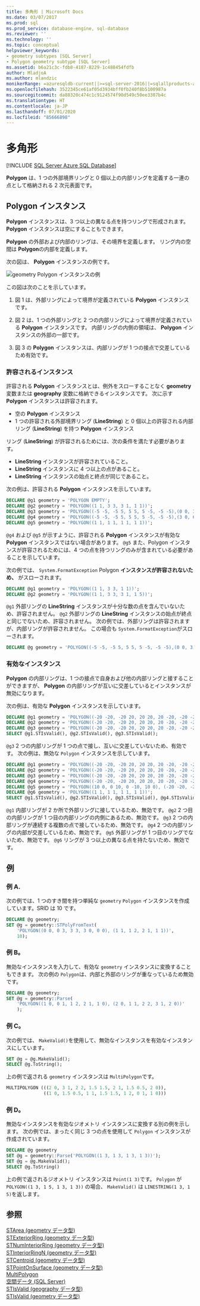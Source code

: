 ```yaml
---
title: 多角形 | Microsoft Docs
ms.date: 03/07/2017
ms.prod: sql
ms.prod_service: database-engine, sql-database
ms.reviewer: ''
ms.technology: ''
ms.topic: conceptual
helpviewer_keywords:
- geometry subtypes [SQL Server]
- Polygon geometry subtype [SQL Server]
ms.assetid: b6a21c3c-fdb8-4187-8229-1c488454fdfb
author: MladjoA
ms.author: mlandzic
monikerRange: =azuresqldb-current||>=sql-server-2016||=sqlallproducts-allversions||>=sql-server-linux-2017||=azuresqldb-mi-current
ms.openlocfilehash: 3522345ce61af05d3934bff0fb240f8b5100987a
ms.sourcegitcommit: da88320c474c1c9124574f90d549c50ee3387b4c
ms.translationtype: HT
ms.contentlocale: ja-JP
ms.lasthandoff: 07/01/2020
ms.locfileid: "85666898"
---
```

# <a name="polygon"></a>多角形

[!INCLUDE [SQL Server Azure SQL Database](../../includes/applies-to-version/sql-asdb.md)]

  **Polygon** は、1 つの外部境界リングと 0 個以上の内部リングを定義する一連の点として格納される 2 次元表面です。  
  
## <a name="polygon-instances"></a>Polygon インスタンス  
 **Polygon** インスタンスは、3 つ以上の異なる点を持つリングで形成されます。 **Polygon** インスタンスは空にすることもできます。  
  
**Polygon** の外部および内部のリングは、その境界を定義します。 リング内の空間は **Polygon**の内部を定義します。  
  
次の図は、 **Polygon** インスタンスの例です。  
  
 ![geometry Polygon インスタンスの例](../../relational-databases/spatial/media/polygon.gif "geometry Polygon インスタンスの例")  
  
この図は次のことを示しています。  
  
1.  図 1 は、外部リングによって境界が定義されている **Polygon** インスタンスです。  
  
2.  図 2 は、1 つの外部リングと 2 つの内部リングによって境界が定義されている **Polygon** インスタンスです。 内部リングの内側の領域は、 **Polygon** インスタンスの外部の一部です。  
  
3.  図 3 の **Polygon** インスタンスは、内部リングが 1 つの接点で交差しているため有効です。  

### <a name="accepted-instances"></a>許容されるインスタンス  
 許容される **Polygon** インスタンスとは、例外をスローすることなく **geometry** 変数または **geography** 変数に格納できるインスタンスです。 次に示す **Polygon** インスタンスは許容されます。  
  
-   空の **Polygon** インスタンス  
-   1 つの許容される外部境界リング (**LineString**) と 0 個以上の許容される内部リング (**LineString**) を持つ **Polygon** インスタンス  
  
リング (**LineString**) が許容されるためには、次の条件を満たす必要があります。  
  
-   **LineString** インスタンスが許容されていること。  
-   **LineString** インスタンスに 4 つ以上の点があること。  
-   **LineString** インスタンスの始点と終点が同じであること。  
  
次の例は、許容される **Polygon** インスタンスを示しています。  
  
```sql  
DECLARE @g1 geometry = 'POLYGON EMPTY';  
DECLARE @g2 geometry = 'POLYGON((1 1, 3 3, 3 1, 1 1))';  
DECLARE @g3 geometry = 'POLYGON((-5 -5, -5 5, 5 5, 5 -5, -5 -5),(0 0, 3 0, 3 3, 0 3, 0 0))';  
DECLARE @g4 geometry = 'POLYGON((-5 -5, -5 5, 5 5, 5 -5, -5 -5),(3 0, 6 0, 6 3, 3 3, 3 0))';  
DECLARE @g5 geometry = 'POLYGON((1 1, 1 1, 1 1, 1 1))';  
```  
  
`@g4` および `@g5` が示すように、許容される **Polygon** インスタンスが有効な **Polygon** インスタンスではない場合があります。 `@g5` また、Polygon インスタンスが許容されるためには、4 つの点を持つリングのみが含まれている必要があることを示しています。  
  
次の例では、 `System.FormatException` Polygon **インスタンスが許容されないため、** がスローされます。  
  
```sql  
DECLARE @g1 geometry = 'POLYGON((1 1, 3 3, 1 1))';  
DECLARE @g2 geometry = 'POLYGON((1 1, 3 3, 3 1, 1 5))';  
```  
  
`@g1` 外部リングの **LineString** インスタンスが十分な数の点を含んでいないため、許容されません。 `@g2` 外部リングの **LineString** インスタンスの始点が終点と同じでないため、許容されません。 次の例では、外部リングは許容されますが、内部リングが許容されません。 この場合も `System.FormatException`がスローされます。  
  
```sql  
DECLARE @g geometry = 'POLYGON((-5 -5, -5 5, 5 5, 5 -5, -5 -5),(0 0, 3 0, 0 0))';  
```  
  
### <a name="valid-instances"></a>有効なインスタンス  
 **Polygon** の内部リングは、1 つの接点で自身および他の内部リングと接することができますが、 **Polygon** の内部リングが互いに交差しているとインスタンスが無効になります。  
  
 次の例は、有効な **Polygon** インスタンスを示しています。  
  
```sql  
DECLARE @g1 geometry = 'POLYGON((-20 -20, -20 20, 20 20, 20 -20, -20 -20))';  
DECLARE @g2 geometry = 'POLYGON((-20 -20, -20 20, 20 20, 20 -20, -20 -20), (10 0, 0 10, 0 -10, 10 0))';  
DECLARE @g3 geometry = 'POLYGON((-20 -20, -20 20, 20 20, 20 -20, -20 -20), (10 0, 0 10, 0 -10, 10 0), (-10 0, 0 10, -5 -10, -10 0))';  
SELECT @g1.STIsValid(), @g2.STIsValid(), @g3.STIsValid();  
```  
  
 `@g3` 2 つの内部リングが 1 つの点で接し、互いに交差していないため、有効です。 次の例は、無効な `Polygon` インスタンスを示しています。  
  
```sql   
DECLARE @g1 geometry = 'POLYGON((-20 -20, -20 20, 20 20, 20 -20, -20 -20), (20 0, 0 10, 0 -20, 20 0))';  
DECLARE @g2 geometry = 'POLYGON((-20 -20, -20 20, 20 20, 20 -20, -20 -20), (10 0, 0 10, 0 -10, 10 0), (5 0, 1 5, 1 -5, 5 0))';  
DECLARE @g3 geometry = 'POLYGON((-20 -20, -20 20, 20 20, 20 -20, -20 -20), (10 0, 0 10, 0 -10, 10 0), (-10 0, 0 10, 0 -10, -10 0))';  
DECLARE @g4 geometry = 'POLYGON((-20 -20, -20 20, 20 20, 20 -20, -20 -20), (10 0, 0 10, 0 -10, 10 0), (-10 0, 1 5, 0 -10, -10 0))';  
DECLARE @g5 geometry = 'POLYGON((10 0, 0 10, 0 -10, 10 0), (-20 -20, -20 20, 20 20, 20 -20, -20 -20) )';  
DECLARE @g6 geometry = 'POLYGON((1 1, 1 1, 1 1, 1 1))';  
SELECT @g1.STIsValid(), @g2.STIsValid(), @g3.STIsValid(), @g4.STIsValid(), @g5.STIsValid(), @g6.STIsValid();  
```  
  
 `@g1` 内部リングが 2 か所で外部リングに接しているため、無効です。 `@g2` 2 つ目の内部リングが 1 つ目の内部リングの内側にあるため、無効です。 `@g3` 2 つの内部リングが連続する複数の点で接しているため、無効です。 `@g4` 2 つの内部リングの内部が交差しているため、無効です。 `@g5` 外部リングが 1 つ目のリングでないため、無効です。 `@g6` リングが 3 つ以上の異なる点を持たないため、無効です。  
  
## <a name="examples"></a>例  
### <a name="example-a"></a>例 A.  
次の例では、1 つのすき間を持つ単純な `geometry` `Polygon` インスタンスを作成しています。SRID は 10 です。
  
```sql  
DECLARE @g geometry;  
SET @g = geometry::STPolyFromText(
    'POLYGON((0 0, 0 3, 3 3, 3 0, 0 0), (1 1, 1 2, 2 1, 1 1))',
    10);
```  
  

### <a name="example-b"></a>例 B。   
無効なインスタンスを入力して、有効な `geometry` インスタンスに変換することもできます。 次の例の `Polygon`は、内部と外部のリングが重なっているため無効です。  
  
```sql  
DECLARE @g geometry;  
SET @g = geometry::Parse(
    'POLYGON((1 0, 0 1, 1 2, 2 1, 1 0), (2 0, 1 1, 2 2, 3 1, 2 0))'
    );  
```  
  
### <a name="example-c"></a>例 C。  
次の例では、 `MakeValid()`を使用して、無効なインスタンスを有効なインスタンスにしています。  
  
```sql  
SET @g = @g.MakeValid();  
SELECT @g.ToString();  
```  
  
上の例で返される `geometry` インスタンスは `MultiPolygon`です。  
  
```sql  
MULTIPOLYGON (((2 0, 3 1, 2 2, 1.5 1.5, 2 1, 1.5 0.5, 2 0)),
              ((1 0, 1.5 0.5, 1 1, 1.5 1.5, 1 2, 0 1, 1 0)))
```  
  
### <a name="example-d"></a>例 D。  
無効なインスタンスを有効なジオメトリ インスタンスに変換する別の例を示します。 次の例では、まったく同じ 3 つの点を使用して `Polygon` インスタンスが作成されています。  
  
```sql  
DECLARE @g geometry  
SET @g = geometry::Parse('POLYGON((1 3, 1 3, 1 3, 1 3))');  
SET @g = @g.MakeValid();  
SELECT @g.ToString()  
```  
  
上の例で返されるジオメトリ インスタンスは `Point(1 3)`です。  `Polygon` が `POLYGON((1 3, 1 5, 1 3, 1 3))` の場合、 `MakeValid()` は `LINESTRING(1 3, 1 5)`を返します。  
  
## <a name="see-also"></a>参照  
 [STArea &#40;geometry データ型&#41;](../../t-sql/spatial-geometry/starea-geometry-data-type.md)   
 [STExteriorRing &#40;geometry データ型&#41;](../../t-sql/spatial-geometry/stexteriorring-geometry-data-type.md)   
 [STNumInteriorRing &#40;geometry データ型&#41;](../../t-sql/spatial-geometry/stnuminteriorring-geometry-data-type.md)   
 [STInteriorRingN &#40;geometry データ型&#41;](../../t-sql/spatial-geometry/stinteriorringn-geometry-data-type.md)   
 [STCentroid &#40;geometry データ型&#41;](../../t-sql/spatial-geometry/stcentroid-geometry-data-type.md)   
 [STPointOnSurface &#40;geometry データ型&#41;](../../t-sql/spatial-geometry/stpointonsurface-geometry-data-type.md)   
 [MultiPolygon](../../relational-databases/spatial/multipolygon.md)   
 [空間データ &#40;SQL Server&#41;](../../relational-databases/spatial/spatial-data-sql-server.md)   
 [STIsValid &#40;geography データ型&#41;](../../t-sql/spatial-geography/stisvalid-geography-data-type.md)   
 [STIsValid &#40;geometry データ型&#41;](../../t-sql/spatial-geometry/stisvalid-geometry-data-type.md)  
  
  
